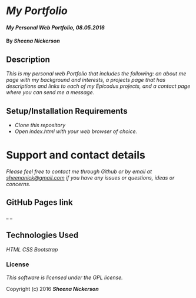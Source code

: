 # _My Portfolio_

#### _My Personal Web Portfolio, 08.05.2016_

#### By _**Sheena Nickerson**_

## Description

_This is my personal web Portfolio that includes the following: an about me page with my background and interests, a projects page that has descriptions and links to each of my Epicodus projects, and a contact page where you can send me a message._

## Setup/Installation Requirements

* _Clone this repository_
* _Open index.html with your web browser of choice._

# Support and contact details

_Please feel free to contact me through Github or by email at sheenanick@gmail.com if you have any issues or questions, ideas or concerns._

## GitHub Pages link

_ _

## Technologies Used

_HTML_
_CSS_
_Bootstrap_

### License

*This software is licensed under the GPL license.*

Copyright (c) 2016 **_Sheena Nickerson_**
